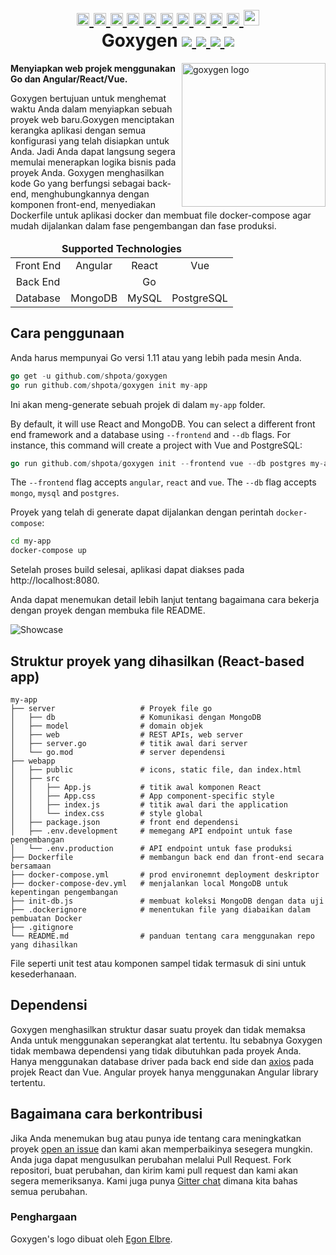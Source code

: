 <h1 align="center">
    <a href="https://github.com/Shpota/goxygen/tree/master/.github/README.md">
        <img height="20px" src="https://cdnjs.cloudflare.com/ajax/libs/flag-icon-css/3.4.6/flags/4x3/gb.svg">
    </a>
    <a href="https://github.com/Shpota/goxygen/tree/master/.github/README_zh.md">
        <img height="20px" src="https://cdnjs.cloudflare.com/ajax/libs/flag-icon-css/3.4.6/flags/4x3/cn.svg">
    </a>
    <a href="https://github.com/Shpota/goxygen/tree/master/.github/README_ua.md">
        <img height="20px" src="https://cdnjs.cloudflare.com/ajax/libs/flag-icon-css/3.4.6/flags/4x3/ua.svg">
    </a>
    <a href="https://github.com/Shpota/goxygen/tree/master/.github/README_ru.md">
        <img height="20px" src="https://cdnjs.cloudflare.com/ajax/libs/flag-icon-css/3.4.6/flags/4x3/ru.svg">
    </a>
    <a href="https://github.com/Shpota/goxygen/tree/master/.github/README_ko.md">
        <img height="20px" src="https://cdnjs.cloudflare.com/ajax/libs/flag-icon-css/3.4.6/flags/4x3/kr.svg">
    </a>
    <a href="https://github.com/Shpota/goxygen/tree/master/.github/README_pt-br.md">
        <img height="20px" src="https://cdnjs.cloudflare.com/ajax/libs/flag-icon-css/3.4.6/flags/4x3/br.svg">
    </a>
    <a href="https://github.com/Shpota/goxygen/tree/master/.github/README_by.md">
        <img height="20px" src="https://cdnjs.cloudflare.com/ajax/libs/flag-icon-css/3.4.6/flags/4x3/by.svg">
    </a>
    <a href="https://github.com/Shpota/goxygen/tree/master/.github/README_fr.md">
        <img height="20px" src="https://cdnjs.cloudflare.com/ajax/libs/flag-icon-css/3.4.6/flags/4x3/fr.svg">
    </a>
    <a href="https://github.com/Shpota/goxygen/tree/master/.github/README_es.md">
        <img height="20px" src="https://cdnjs.cloudflare.com/ajax/libs/flag-icon-css/3.4.6/flags/4x3/es.svg">
    </a>
    <a href="https://github.com/Shpota/goxygen/tree/master/.github/README_jp.md">
        <img height="20px" src="https://cdnjs.cloudflare.com/ajax/libs/flag-icon-css/3.4.6/flags/4x3/jp.svg">
    </a>
    <a href="https://github.com/Shpota/goxygen/tree/master/.github/README_id.md">
        <img height="25px" src="https://cdnjs.cloudflare.com/ajax/libs/flag-icon-css/3.4.6/flags/4x3/id.svg">
    </a>
    <br>
    Goxygen
    <a href="https://github.com/Shpota/goxygen/actions?query=workflow%3Abuild">
        <img src="https://github.com/Shpota/goxygen/workflows/build/badge.svg">
    </a>
    <a href="https://github.com/Shpota/goxygen/releases">
        <img src="https://img.shields.io/badge/version-v0.2.2-green">
    </a>
    <a href="https://gitter.im/goxygen/community">
        <img src="https://badges.gitter.im/goxygen/community.svg">
    </a>
    <a href="https://github.com/Shpota/goxygen/pulls">
        <img src="https://img.shields.io/badge/PRs-welcome-brightgreen.svg">
    </a>
</h1>

<img src="../templates/react.webapp/src/logo.svg" align="right" width="230px" alt="goxygen logo">

**Menyiapkan web projek menggunakan Go dan Angular/React/Vue.**

Goxygen bertujuan untuk menghemat waktu Anda dalam menyiapkan
sebuah proyek web baru.Goxygen menciptakan kerangka aplikasi
dengan semua konfigurasi yang telah disiapkan untuk Anda. Jadi
Anda dapat langsung segera memulai menerapkan logika bisnis
pada proyek Anda. Goxygen menghasilkan kode Go yang berfungsi
sebagai back-end, menghubungkannya dengan komponen front-end,
menyediakan Dockerfile untuk aplikasi docker dan membuat file
docker-compose agar mudah dijalankan dalam fase pengembangan
dan fase produksi.

<table>
    <thead>
    <tr align="center">
        <td colspan=4><b>Supported Technologies</b></td>
    </tr>
    </thead>
    <tbody>
    <tr align="center">
        <td align="center">Front End</td>
        <td>Angular</td>
        <td>React</td>
        <td>Vue</td>
    </tr>
    <tr align="center">
        <td>Back End</td>
        <td colspan=3>Go</td>
    </tr>
    <tr align="center">
        <td>Database</td>
        <td>MongoDB</td>
        <td>MySQL</td>
        <td>PostgreSQL</td>
    </tr>
    </tbody>
</table>

## Cara penggunaan
Anda harus mempunyai Go versi 1.11 atau yang lebih pada mesin Anda.

```go
go get -u github.com/shpota/goxygen
go run github.com/shpota/goxygen init my-app
```
Ini akan meng-generate sebuah projek di dalam `my-app` folder. 

By default, it will use React and MongoDB. You can select
a different front end framework and a database using
`--frontend` and `--db` flags. For instance, this command
will create a project with Vue and PostgreSQL:

```go
go run github.com/shpota/goxygen init --frontend vue --db postgres my-app
```

The `--frontend` flag accepts `angular`, `react` and `vue`.
The `--db` flag accepts `mongo`, `mysql` and `postgres`.

Proyek yang telah di generate dapat dijalankan dengan perintah `docker-compose`:
```sh
cd my-app
docker-compose up
```
Setelah proses build selesai, aplikasi dapat diakses
pada http://localhost:8080.

Anda dapat menemukan detail lebih lanjut tentang bagaimana cara bekerja
dengan proyek dengan membuka file README.

![Showcase](showcase.gif)

## Struktur proyek yang dihasilkan (React-based app)

    my-app
    ├── server                   # Proyek file go
    │   ├── db                   # Komunikasi dengan MongoDB
    │   ├── model                # domain objek
    │   ├── web                  # REST APIs, web server
    │   ├── server.go            # titik awal dari server
    │   └── go.mod               # server dependensi
    ├── webapp                    
    │   ├── public               # icons, static file, dan index.html
    │   ├── src                       
    │   │   ├── App.js           # titik awal komponen React
    │   │   ├── App.css          # App component-specific style
    │   │   ├── index.js         # titik awal dari the application          
    │   │   └── index.css        # style global
    │   ├── package.json         # front end dependensi
    │   ├── .env.development     # memegang API endpoint untuk fase pengembangan
    │   └── .env.production      # API endpoint untuk fase produksi
    ├── Dockerfile               # membangun back end dan front-end secara bersamaan
    ├── docker-compose.yml       # prod environemnt deployment deskriptor
    ├── docker-compose-dev.yml   # menjalankan local MongoDB untuk kepentingan pengembangan
    ├── init-db.js               # membuat koleksi MongoDB dengan data uji
    ├── .dockerignore            # menentukan file yang diabaikan dalam pembuatan Docker
    ├── .gitignore
    └── README.md                # panduan tentang cara menggunakan repo yang dihasilkan

File seperti unit test atau komponen sampel tidak termasuk di sini
untuk kesederhanaan.

## Dependensi

Goxygen menghasilkan struktur dasar suatu proyek dan tidak memaksa Anda
untuk menggunakan seperangkat alat tertentu. Itu sebabnya Goxygen tidak
membawa dependensi yang tidak dibutuhkan pada proyek Anda. Hanya menggunakan
database driver pada back end side dan [axios](https://github.com/axios/axios)
pada projek React dan Vue. Angular proyek hanya menggunakan Angular library
tertentu.

## Bagaimana cara berkontribusi

Jika Anda menemukan bug atau punya ide tentang cara meningkatkan proyek
[open an issue](https://github.com/Shpota/goxygen/issues)
dan kami akan memperbaikinya sesegera mungkin. Anda juga dapat mengusulkan
perubahan melalui Pull Request. Fork repositori, buat perubahan, dan kirim
kami pull request dan kami akan segera memeriksanya. Kami juga punya
[Gitter chat](https://gitter.im/goxygen/community) dimana kita bahas
semua perubahan.

### Penghargaan
Goxygen's logo dibuat oleh [Egon Elbre](https://twitter.com/egonelbre).
